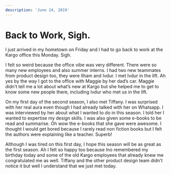 ```yaml
---
description: 'June 24, 2019'
---
```


# Back to Work, Sigh.

I just arrived in my hometown on Friday and I had to go back to work at the Kargo office this Monday. Sigh.

I felt so weird because the office vibe was very different. There were so many new employees and also summer interns. I had two new teammates from product design too, they were Ilham and Ivdur. I met Ivdur in the lift. Ah yes by the way I got to the office with Maggie by her dad’s car. Maggie didn’t tell me a lot about what’s new at Kargo but she helped me to get to know some new people there, including Ivdur who met us in the lift.

On my first day of the second season, I also met Tiffany. I was surprised with her real aura even though I had already talked with her on Whatsapp. I was interviewed by her about what I wanted to do in this season. I told her I wanted to expertise my design skills. I was also given some e-books to be read and summarise. Oh wow the e-books that she gave were awesome. I thought I would get bored because I rarely read non fiction books but I felt the authors were explaining like a teacher. Superb!

Although I was tired on this first day, I hope this season will be as great as the first season. Ah I felt so happy too because Ino remembered my birthday today and some of the old Kargo employees that already knew me congratulated me as well. Tiffany and the other product design team didn’t notice it but well I understand that we just met today.

